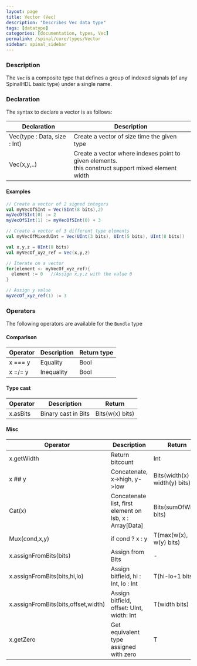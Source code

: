 ```yaml
---
layout: page
title: Vector (Vec)
description: "Describes Vec data type"
tags: [datatype]
categories: [documentation, types, Vec]
permalink: /spinal/core/types/Vector
sidebar: spinal_sidebar
---
```

### Description
The `Vec` is a composite type that defines a group of indexed signals (of any SpinalHDL basic type)
 under a single name.

### Declaration
The syntax to declare a vector is as follows:

| Declaration| Description|
| ------- | ---- |
| Vec(type : Data, size : Int) | Create a vector of size time the given type |
| Vec(x,y,..)  | Create a vector where indexes point to given elements. <br> this construct support mixed element width


#### Examples
```scala
// Create a vector of 2 signed integers
val myVecOfSInt = Vec(SInt(8 bits),2)
myVecOfSInt(0) := 2
myVecOfSInt(1) := myVecOfSInt(0) + 3

// Create a vector of 3 different type elements
val myVecOfMixedUInt = Vec(UInt(3 bits), UInt(5 bits), UInt(8 bits))

val x,y,z = UInt(8 bits)
val myVecOf_xyz_ref = Vec(x,y,z)

// Iterate on a vector
for(element <- myVecOf_xyz_ref){
  element := 0   //Assign x,y,z with the value 0
}

// Assign y value
myVecOf_xyz_ref(1) := 3
```

### Operators
The following operators are available for the `Bundle` type

#### Comparison

| Operator | Description | Return type |
| ------- | ---- | --- |
| x === y  |  Equality | Bool |
| x =/= y  |  Inequality | Bool |

#### Type cast

| Operator | Description | Return |
| ------- | ---- | --- |
| x.asBits |  Binary cast in Bits | Bits(w(x) bits) |

#### Misc

| Operator | Description | Return |
| ------- | ---- | --- |
| x.getWidth  |  Return bitcount | Int |
| x ## y |  Concatenate, x->high, y->low  | Bits(width(x) + width(y) bits)|
| Cat(x) |  Concatenate list, first element on lsb, x : Array[Data]  | Bits(sumOfWidth bits)|
| Mux(cond,x,y) |  if cond ? x : y  | T(max(w(x), w(y) bits)|
| x.assignFromBits(bits) |  Assign from Bits | - |
| x.assignFromBits(bits,hi,lo) |  Assign bitfield, hi : Int, lo : Int | T(hi-lo+1 bits) |
| x.assignFromBits(bits,offset,width) |  Assign bitfield, offset: UInt, width: Int | T(width bits) |
| x.getZero |  Get equivalent type assigned with zero | T |
